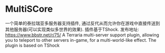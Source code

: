 # MultiSCore
一个简单的泰拉瑞亚多服务器支持插件, 通过反代从而允许你在游戏中直接传送到其他服务器(可以实现类似多世界的效果). 插件基于TShock. 发布地址: https://www.bbstr.net/r/75/
A Terraria multi-server support plugin, allowing you to teleport to other servers in-game, for a multi-world-like effect. The plugin is based on TShock
